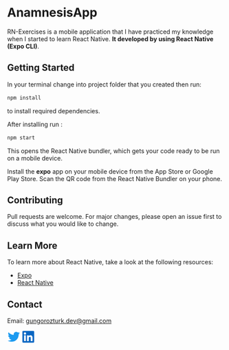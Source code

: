 # AnamnesisApp

RN-Exercises is a mobile application that I have practiced my knowledge when I started to learn React Native. **It developed by using React Native (Expo CLI)**.

## Getting Started

In your terminal change into project folder that you created then run:
```bash
npm install
```
to install required dependencies.

After installing run :
```bash
npm start
```
This opens the React Native bundler, which gets your code ready to be run on a mobile device.

Install the **expo** app on your mobile device from the App Store or Google Play Store. Scan the QR code from the React Native Bundler on your phone.  

## Contributing
Pull requests are welcome. For major changes, please open an issue first to discuss what you would like to change.

## Learn More
To learn more about React Native, take a look at the following resources:
- [Expo](https://docs.expo.dev/get-started/installation/)
- [React Native](https://reactnative.dev/docs/getting-started)

## Contact
Email: gungorozturk.dev@gmail.com
<p align="left">
<a href="https://twitter.com/ozturkkgungorr" target="blank"><img align="center" src="https://github.com/gngrozturk/gngrozturk/blob/master/tw.svg" height="30" width="30" /></a>
<a href="https://linkedin.com/in/güngör-öztürk" target="blank"><img align="center" src="https://github.com/gngrozturk/gngrozturk/blob/master/in.svg" alt="güngör-öztürk" height="30" width="30" /></a>
</p>
